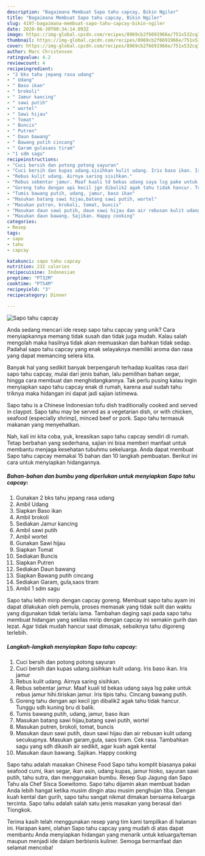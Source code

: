 ```yaml
---
description: "Bagaimana Membuat Sapo tahu capcay, Bikin Ngiler"
title: "Bagaimana Membuat Sapo tahu capcay, Bikin Ngiler"
slug: 4197-bagaimana-membuat-sapo-tahu-capcay-bikin-ngiler
date: 2020-06-30T00:34:14.093Z
image: https://img-global.cpcdn.com/recipes/8969cb2f6691966e/751x532cq70/sapo-tahu-capcay-foto-resep-utama.jpg
thumbnail: https://img-global.cpcdn.com/recipes/8969cb2f6691966e/751x532cq70/sapo-tahu-capcay-foto-resep-utama.jpg
cover: https://img-global.cpcdn.com/recipes/8969cb2f6691966e/751x532cq70/sapo-tahu-capcay-foto-resep-utama.jpg
author: Marc Christensen
ratingvalue: 4.2
reviewcount: 4
recipeingredient:
- "2 bks tahu jepang rasa udang"
- " Udang"
- " Baso ikan"
- " brokoli"
- " Jamur kancing"
- " sawi putih"
- " wortel"
- " Sawi hijau"
- " Tomat"
- " Buncis"
- " Putren"
- " Daun bawang"
- " Bawang putih cincang"
- " Garam gulasaos tiram"
- "1 sdm sagu"
recipeinstructions:
- "Cuci bersih dan potong potong sayuran"
- "Cuci bersih dan kupas udang.sisihkan kulit udang. Iris baso ikan. Iris jamur"
- "Rebus kulit udang. Airnya saring sisihkan."
- "Rebus sebentar jamur. Maaf kuali td bekas udang saya lsg pake untuk rebus jamur hihi.tiriskan jamur. Iris tipis tahu. Cincang bawang putih."
- "Goreng tahu dengan api kecil jgn dibalik2 agak tahu tidak hancur. Tunggu sdh kuning bru di balik."
- "Tumis bawang putih, udang, jamur, baso ikan"
- "Masukan batang sawi hijau,batang sawi putih, wortel"
- "Masukan putren, brokoli, tomat, buncis"
- "Masukan daun sawi putih, daun sawi hijau dan air rebusan kulit udang secukupnya. Masukan garam,gula, saos tiram. Cek rasa. Tambahkan sagu yang sdh dikasih air sedikit, agar kuah agak kental"
- "Masukan daun bawang. Sajikan. Happy cooking"
categories:
- Resep
tags:
- sapo
- tahu
- capcay

katakunci: sapo tahu capcay 
nutrition: 232 calories
recipecuisine: Indonesian
preptime: "PT32M"
cooktime: "PT54M"
recipeyield: "3"
recipecategory: Dinner

---
```



![Sapo tahu capcay](https://img-global.cpcdn.com/recipes/8969cb2f6691966e/751x532cq70/sapo-tahu-capcay-foto-resep-utama.jpg)

Anda sedang mencari ide resep sapo tahu capcay yang unik? Cara menyiapkannya memang tidak susah dan tidak juga mudah. Kalau salah mengolah maka hasilnya tidak akan memuaskan dan bahkan tidak sedap. Padahal sapo tahu capcay yang enak selayaknya memiliki aroma dan rasa yang dapat memancing selera kita.

Banyak hal yang sedikit banyak berpengaruh terhadap kualitas rasa dari sapo tahu capcay, mulai dari jenis bahan, lalu pemilihan bahan segar, hingga cara membuat dan menghidangkannya. Tak perlu pusing kalau ingin menyiapkan sapo tahu capcay enak di rumah, karena asal sudah tahu triknya maka hidangan ini dapat jadi sajian istimewa.

Sapo tahu is a Chinese Indonesian tofu dish traditionally cooked and served in claypot. Sapo tahu may be served as a vegetarian dish, or with chicken, seafood (especially shrimp), minced beef or pork. Sapo tahu termasuk makanan yang menyehatkan.


Nah, kali ini kita coba, yuk, kreasikan sapo tahu capcay sendiri di rumah. Tetap berbahan yang sederhana, sajian ini bisa memberi manfaat untuk membantu menjaga kesehatan tubuhmu sekeluarga. Anda dapat membuat Sapo tahu capcay memakai 15 bahan dan 10 langkah pembuatan. Berikut ini cara untuk menyiapkan hidangannya.

<!--inarticleads1-->

##### Bahan-bahan dan bumbu yang diperlukan untuk menyiapkan Sapo tahu capcay:

1. Gunakan 2 bks tahu jepang rasa udang
1. Ambil  Udang
1. Siapkan  Baso ikan
1. Ambil  brokoli
1. Sediakan  Jamur kancing
1. Ambil  sawi putih
1. Ambil  wortel
1. Gunakan  Sawi hijau
1. Siapkan  Tomat
1. Sediakan  Buncis
1. Siapkan  Putren
1. Sediakan  Daun bawang
1. Siapkan  Bawang putih cincang
1. Sediakan  Garam, gula,saos tiram
1. Ambil 1 sdm sagu


Sapo tahu lebih mirip dengan capcay goreng. Membuat sapo tahu ayam ini dapat dilakukan oleh pemula, proses memasak yang tidak sulit dan waktu yang digunakan tidak terlalu lama. Tambahan daging sapi pada sapo tahu membuat hidangan yang sekilas mirip dengan capcay ini semakin gurih dan lezat. Agar tidak mudah hancur saat dimasak, sebaiknya tahu digoreng terlebih. 

<!--inarticleads2-->

##### Langkah-langkah menyiapkan Sapo tahu capcay:

1. Cuci bersih dan potong potong sayuran
1. Cuci bersih dan kupas udang.sisihkan kulit udang. Iris baso ikan. Iris jamur
1. Rebus kulit udang. Airnya saring sisihkan.
1. Rebus sebentar jamur. Maaf kuali td bekas udang saya lsg pake untuk rebus jamur hihi.tiriskan jamur. Iris tipis tahu. Cincang bawang putih.
1. Goreng tahu dengan api kecil jgn dibalik2 agak tahu tidak hancur. Tunggu sdh kuning bru di balik.
1. Tumis bawang putih, udang, jamur, baso ikan
1. Masukan batang sawi hijau,batang sawi putih, wortel
1. Masukan putren, brokoli, tomat, buncis
1. Masukan daun sawi putih, daun sawi hijau dan air rebusan kulit udang secukupnya. Masukan garam,gula, saos tiram. Cek rasa. Tambahkan sagu yang sdh dikasih air sedikit, agar kuah agak kental
1. Masukan daun bawang. Sajikan. Happy cooking


Sapo tahu adalah masakan Chinese Food Sapo tahu komplit biasanya pakai seafood cumi, ikan segar, ikan asin, udang kupas, jamur hioko, sayuran sawi putih, tahu sutra, dan menggunakan bumbu. Resep Sup Jagung dan Sapo Tahu ala Chef Sisca Soewitomo. Sapo tahu dijamin akan membuat badan Anda lebih hangat ketika musim dingin atau musim penghujan tiba. Dengan kuah kental dan gurih, sapo tahu sangat nikmat dimakan bersama keluarga tercinta. Sapo tahu adalah salah satu jenis masakan yang berasal dari Tiongkok. 

Terima kasih telah menggunakan resep yang tim kami tampilkan di halaman ini. Harapan kami, olahan Sapo tahu capcay yang mudah di atas dapat membantu Anda menyiapkan hidangan yang menarik untuk keluarga/teman maupun menjadi ide dalam berbisnis kuliner. Semoga bermanfaat dan selamat mencoba!
